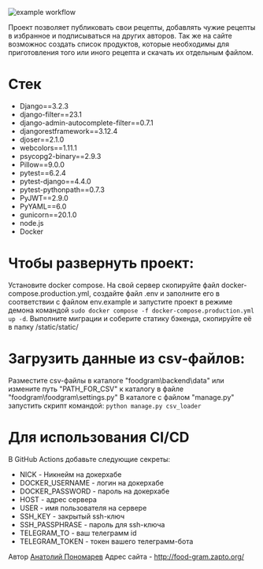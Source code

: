 ![example workflow](https://github.com/Karramb/kittygram_final/actions/workflows/main.yml/badge.svg)

Проект позволяет публиковать свои рецепты, добавлять чужие рецепты в избранное и подписываться на других авторов. Так же на сайте возможнос создать список продуктов, которые необходимы для приготовления того или иного рецепта и скачать их отдельным файлом.

# Стек
- Django==3.2.3
- django-filter==23.1
- django-admin-autocomplete-filter==0.7.1
- djangorestframework==3.12.4
- djoser==2.1.0
- webcolors==1.11.1
- psycopg2-binary==2.9.3
- Pillow==9.0.0
- pytest==6.2.4
- pytest-django==4.4.0
- pytest-pythonpath==0.7.3
- PyJWT==2.9.0
- PyYAML==6.0
- gunicorn==20.1.0
- node.js
- Docker

# Чтобы развернуть проект:
Установите docker compose.
На свой сервер скопируйте файл docker-compose.production.yml, создайте файл .env и заполните его в соответствии с файлом env.example и запустите проект в режиме демона командой ```sudo docker compose -f docker-compose.production.yml up -d```.
Выполните миграции и соберите статику бэкенда, скопируйте её в папку  /static/static/

# Загрузить данные из csv-файлов:
Разместите csv-файлы в каталоге "foodgram\backend\data" или измените путь "PATH_FOR_CSV" к каталогу в файле "foodgram\foodgram\settings.py"
В каталоге с файлом "manage.py" запустить скрипт командой:
```python manage.py csv_loader```


# Для использования CI/CD
В GitHub Actions добавьте следующие секреты:
- NICK - Никнейм на докерхабе
- DOCKER_USERNAME - логин на докерхабе
- DOCKER_PASSWORD - пароль на докерхабе
- HOST - адрес сервера
- USER - имя пользователя на сервере
- SSH_KEY - закрытый ssh-ключ
- SSH_PASSPHRASE - пароль для ssh-ключа
- TELEGRAM_TO - ваш телеграмм id
- TELEGRAM_TOKEN - токен вашего телеграмм-бота


Автор [Анатолий Пономарев](https://github.com/Karramb)
Адрес сайта - http://food-gram.zapto.org/
